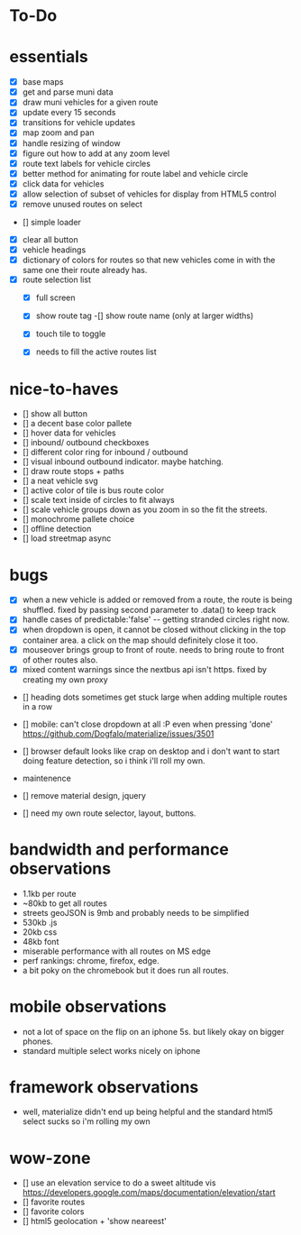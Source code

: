 # To-Do

# essentials
- [x] base maps
- [x] get and parse muni data
- [x] draw muni vehicles for a given route
- [x] update every 15 seconds
- [x] transitions for vehicle updates
- [x] map zoom and pan
- [x] handle resizing of window
- [x] figure out how to add at any zoom level
- [x] route text labels for vehicle circles
- [x] better method for animating for route label and vehicle circle
- [x] click data for vehicles
- [x] allow selection of subset of vehicles for display from HTML5 control
- [x] remove unused routes on select
- [] simple loader
- [x] clear all button
- [x] vehicle headings
- [x] dictionary of colors for routes so that new vehicles come in with the same one their route already has.
- [x] route selection list
    -[x] full screen
    -[x] show route tag
    -[] show route name (only at larger widths)
    -[x] touch tile to toggle
    -[x] needs to fill the active routes list


# nice-to-haves
- [] show all button
- [] a decent base color pallete
- [] hover data for vehicles
- [] inbound/ outbound checkboxes
- [] different color ring for inbound / outbound
- [] visual inbound outbound indicator.  maybe hatching.
- [] draw route stops + paths
- [] a neat vehicle svg
- [] active color of tile is bus route color
- [] scale text inside of circles to fit always 
- [] scale vehicle groups down as you zoom in so the fit the streets.
- [] monochrome pallete choice
- [] offline detection
- [] load streetmap async 

# bugs
- [x] when a new vehicle is added or removed from a route, the route is being shuffled. fixed by passing second parameter to .data() to keep track
- [x] handle cases of predictable:'false' -- getting stranded circles right now.
- [x] when dropdown is open, it cannot be closed without clicking in the top container area.  a click on the map should definitely close it too.
- [x] mouseover brings group to front of route.  needs to bring route to front of other routes also.
- [x] mixed content warnings since the nextbus api isn't https. fixed by creating my own proxy
- [] heading dots sometimes get stuck large when adding multiple routes in a row
- [] mobile: can't close dropdown at all :P even when pressing 'done' https://github.com/Dogfalo/materialize/issues/3501
- [] browser default looks like crap on desktop and i don't want to start doing feature detection, so i think i'll roll my own.

- maintenence
- [] remove material design, jquery
- [] need my own route selector, layout, buttons.  


# bandwidth and performance observations
- 1.1kb per route
- ~80kb to get all routes
- streets geoJSON is 9mb and probably needs to be simplified
- 530kb .js
- 20kb css
- 48kb font
- miserable performance with all routes on MS edge
- perf rankings:  chrome, firefox, edge.
- a bit poky on the chromebook but it does run all routes.


# mobile observations
- not a lot of space on the flip on an iphone 5s.  but likely okay on bigger phones.  
- standard multiple select works nicely on iphone

# framework observations
-  well, materialize didn't end up being helpful and the standard html5 select sucks so i'm rolling my own

# wow-zone
- [] use an elevation service to do a sweet altitude vis 
    https://developers.google.com/maps/documentation/elevation/start
- [] favorite routes
- [] favorite colors
- [] html5 geolocation + 'show neareest'


